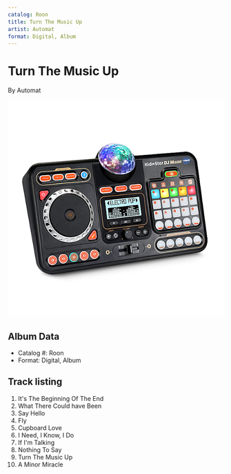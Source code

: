 ```yaml
---
catalog: Roon
title: Turn The Music Up
artist: Automat
format: Digital, Album
---
```


# Turn The Music Up

By Automat

![](../../assets/albumcovers/Automat-Turn_The_Music_Up.png)

## Album Data

- Catalog #: Roon
- Format: Digital, Album


## Track listing


1. It's The Beginning Of The End
2. What There Could have Been
3. Say Hello
4. Fly
5. Cupboard Love
6. I Need, I Know, I Do
7. If I'm Talking
8. Nothing To Say
9. Turn The Music Up
10. A Minor Miracle

